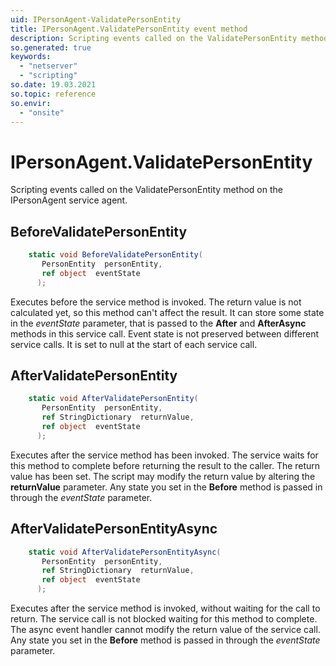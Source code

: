 ```yaml
---
uid: IPersonAgent-ValidatePersonEntity
title: IPersonAgent.ValidatePersonEntity event method
description: Scripting events called on the ValidatePersonEntity method on the IPersonAgent service agent.
so.generated: true
keywords:
  - "netserver"
  - "scripting"
so.date: 19.03.2021
so.topic: reference
so.envir:
  - "onsite"
---
```

# IPersonAgent.ValidatePersonEntity

Scripting events called on the <see cref='M:SuperOffice.CRM.Services.IPersonAgent.ValidatePersonEntity'>ValidatePersonEntity</see> method on the <see cref='IPersonAgent'>IPersonAgent</see>  service agent.

## BeforeValidatePersonEntity
```cs
    static void BeforeValidatePersonEntity(
       PersonEntity  personEntity,
       ref object  eventState
      );
```
Executes before the service method is invoked.
The return value is not calculated yet, so this method can't affect the result.
It can store some state in the *eventState* parameter, that is passed to the **After** and **AfterAsync** methods in this service call.
Event state is not preserved between different service calls. It is set to null at the start of each service call.
## AfterValidatePersonEntity
```cs
    static void AfterValidatePersonEntity(
       PersonEntity  personEntity,
       ref StringDictionary  returnValue,
       ref object  eventState
      );
```
Executes after the service method has been invoked. The service waits for this method to complete before returning the result to the caller.
The return value has been set. The script may modify the return value by altering the **returnValue** parameter.
Any state you set in the **Before** method is passed in through the *eventState* parameter.
## AfterValidatePersonEntityAsync
```cs
    static void AfterValidatePersonEntityAsync(
       PersonEntity  personEntity,
       ref StringDictionary  returnValue,
       ref object  eventState
      );
```
Executes after the service method is invoked, without waiting for the call to return.
The service call is not blocked waiting for this method to complete.
The async event handler cannot modify the return value of the service call.
Any state you set in the **Before** method is passed in through the *eventState* parameter.

